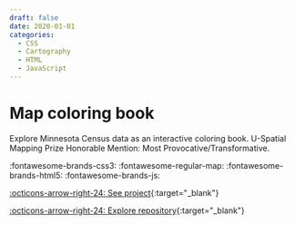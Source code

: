 ```yaml
---
draft: false 
date: 2020-01-01
categories:
  - CSS
  - Cartography
  - HTML
  - JavaScript
---
```



# Map coloring book

Explore Minnesota Census data as an interactive coloring book. U-Spatial Mapping Prize Honorable Mention: Most Provocative/Transformative.

:fontawesome-brands-css3:
:fontawesome-regular-map:
:fontawesome-brands-html5:
:fontawesome-brands-js:

[:octicons-arrow-right-24: See project](https://projects.travisormsby.com/map-coloring-book){:target="_blank"}

[:octicons-arrow-right-24: Explore repository](https://github.com/travisormsby/map-coloring-book){:target="_blank"}
